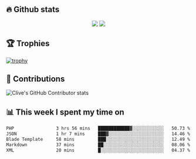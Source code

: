 ## &#128293; Github stats

<!-- GitHub Readme Streak Stats - https://github.com/DenverCoder1/github-readme-streak-stats -->
<p align="center">

<picture>
  <source 
    srcset="https://github-readme-stats.vercel.app/api?username=clivewalkden&count_private=true&show_icons=true&theme=darcula"
    media="(prefers-color-scheme: dark)"
  />
  <source
    srcset="https://github-readme-stats.vercel.app/api?username=clivewalkden&count_private=true&show_icons=true&theme=calm"
    media="(prefers-color-scheme: light), (prefers-color-scheme: no-preference)"
  />
  <img src="https://github-readme-stats.vercel.app/api?username=clivewalkden&count_private=true&show_icons=true&theme=darcula" />
</picture>

<a href="https://git.io/streak-stats" target="_blank">
  <img src="http://github-readme-streak-stats.herokuapp.com?user=clivewalkden&theme=darcula&date_format=j%20M%5B%20Y%5D" />
</a>

</p>

## &#127942; Trophies
[![trophy](https://github-profile-trophy.vercel.app/?username=clivewalkden&theme=onedark)](https://github.com/clivewalkden/github-profile-trophy)

## &#129309; Contributions
![Clive's GitHub Contributor stats](https://github-contributor-stats.vercel.app/api?username=clivewalkden)

## &#128202; This week I spent my time on
<!--START_SECTION:waka-->

```txt
PHP                3 hrs 56 mins   ████████████▓░░░░░░░░░░░░   50.73 %
JSON               1 hr 7 mins     ███▓░░░░░░░░░░░░░░░░░░░░░   14.46 %
Blade Template     58 mins         ███░░░░░░░░░░░░░░░░░░░░░░   12.49 %
Markdown           37 mins         ██░░░░░░░░░░░░░░░░░░░░░░░   08.06 %
XML                20 mins         █░░░░░░░░░░░░░░░░░░░░░░░░   04.37 %
```

<!--END_SECTION:waka-->
